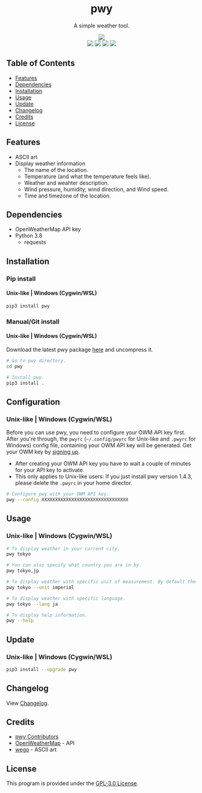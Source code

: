 <div align="center">
    <h1>pwy</h1>
    <p>A simple weather tool.</p>
    <img src="https://raw.githubusercontent.com/noqqlint/windybroth.github.io/master/images/pwy.png"><br>
    <a href="https://pypi.org/project/pwy"><img src="https://img.shields.io/pypi/v/pwy"></a>
    <a href="https://openweathermap.org/api"><img src="https://img.shields.io/badge/openweathermap-api-blue"></a>
    <a href="#"><img src="https://static.pepy.tech/personalized-badge/pwy?period=total&units=none&left_color=grey&right_color=blue&left_text=downloads"></a>
    <a href="https://github.com/noqqlint/pwy/blob/master/LICENSE"><img src="https://img.shields.io/pypi/l/pwy?color=blue"></a>
</div>


## Table of Contents
* [Features](#features)
* [Dependencies](#dependencies)
* [Installation](#installation)
* [Usage](#usage)
* [Update](#update)
* [Changelog](#changelog)
* [Credits](#credits)
* [License](#license)


## Features
* ASCII art
* Display weather information
    * The name of the location.
    * Temperature (and what the temperature feels like).
    * Weather and weahter description.
    * Wind pressure, humidity, wind direction, and Wind speed.
    * Time and timezone of the location.


## Dependencies
* OpenWeatherMap API key
* Python 3.8
    * requests


## Installation
### Pip install
#### Unix-like | Windows (Cygwin/WSL)
```sh
pip3 install pwy
```

### Manual/Git install
#### Unix-like | Windows (Cygwin/WSL)

Download the latest pwy package [here](https://github.com/noqqlint/pwy/releases) and uncompress it.
```sh
# Go to pwy directory.
cd pwy

# Install pwy.
pip3 install .
```


## Configuration
### Unix-like | Windows (Cygwin/WSL)
Before you can use pwy, you need to configure your OWM API key first. After you're through, the `pwyrc` (`~/.config/pwyrc` for Unix-like and `.pwyrc` for Windows) config file, containing your OWM API key will be generated. Get your OWM key by [signing up](https://home.openweathermap.org/users/sign_up).

* After creating your OWM API key you have to wait a couple of minutes for your API key to activate.
* This only applies to Unix-like users: If you just install pwy version 1.4.3, please delete the `.pwyrc` in your home director.
```sh
# Configure pwy with your OWM API key.
pwy --config XXXXXXXXXXXXXXXXXXXXXXXXXXXXXXXX
```


## Usage
### Unix-like | Windows (Cygwin/WSL)
```sh
# To display weather in your current city.
pwy tokyo

# You can also specify what country you are in by.
pwy tokyo,jp

# To display weather with specific unit of measurement. By default the unit is Metric system.
pwy tokyo --unit imperial

# To display weather with specific language.
pwy tokyo --lang ja

# To display help information.
pwy --help
```


## Update
### Unix-like | Windows (Cygwin/WSL)
```sh
pip3 install --upgrade pwy
```


## Changelog
View [Changelog](https://github.com/noqqlint/pwy/blob/master/CHANGELOG.md).


## Credits
* [pwy Contributors](https://github.com/noqqlint/pwy/graphs/contributors)
* [OpenWeatherMap](https://openweathermap.org/current) - API
* [wego](https://github.com/schachmat/wego) - ASCII art


## License
This program is provided under the [GPL-3.0 License](https://github.com/noqqlint/pwy/blob/master/LICENSE).
